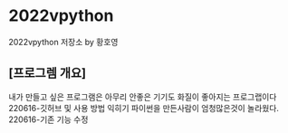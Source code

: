 # 2022vpython
2022vpython 저장소 by 황호영 
## [프로그렘 개요]
내가 만들고 싶은 프로그램은 아무리 안좋은 기기도 화질이 좋아지는 프로그랩이다
220616-깃허브 및 사용 방법 익히기
파이썬을 만든사람이 엄청많은것이 놀라웠다.
220616-기존 기능 수정
